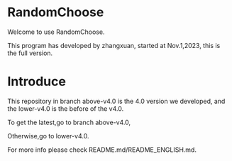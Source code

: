 # RandomChoose
Welcome to use RandomChoose.

This program has developed by zhangxuan, started at Nov.1,2023, this is the full version.

# Introduce

This repository in branch above-v4.0 is the 4.0 version we developed, and the lower-v4.0 is the before of the v4.0. 

To get the latest,go to branch above-v4.0,

Otherwise,go to lower-v4.0.

For more info please check README.md/README_ENGLISH.md.
